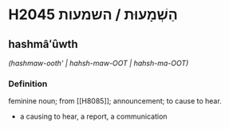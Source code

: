 # H2045 הַשְׁמָעוּת / השמעות

## hashmâʻûwth

_(hashmaw-ooth' | hahsh-maw-OOT | hahsh-ma-OOT)_

### Definition

feminine noun; from [[H8085]]; announcement; to cause to hear.

- a causing to hear, a report, a communication
